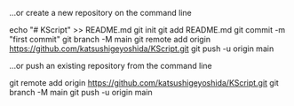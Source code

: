 …or create a new repository on the command line

echo "# KScript" >> README.md
git init
git add README.md
git commit -m "first commit"
git branch -M main
git remote add origin https://github.com/katsushigeyoshida/KScript.git
git push -u origin main

…or push an existing repository from the command line

git remote add origin https://github.com/katsushigeyoshida/KScript.git
git branch -M main
git push -u origin main
